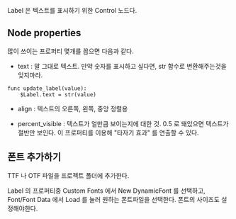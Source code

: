 Label 은 텍스트를 표시하기 위한 Control 노드다. 

## Node properties

많이 쓰이는 프로퍼티 몇개를 꼽으면 다음과 같다.

- text : 말 그대로 텍스트. 만약 숫자를 표시하고 싶다면, str 함수로 변환해주는것을 잊지마라.

```
func update_label(value):
    $Label.text = str(value)
```

- align : 텍스트의 오른쪽, 왼쪽, 중앙 정렬용

- percent_visible : 텍스트가 얼만큼 보이는지에 대한 것. 0.5 로 돼있으면 텍스트가 절반만 보인다. 이 프로퍼티를 이용해 "타자기 효과" 를 연출할 수 있다.


## 폰트 추가하기

TTF 나 OTF 파일을 프로젝트 폴더에 추가한다.

Label 의 프로퍼티중 Custom Fonts 에서 New DynamicFont 를 선택하고, Font/Font Data 에서 Load 를 눌러 원하는 폰트파일을 선택한다. 폰트의 사이즈도 설정해야한다.

